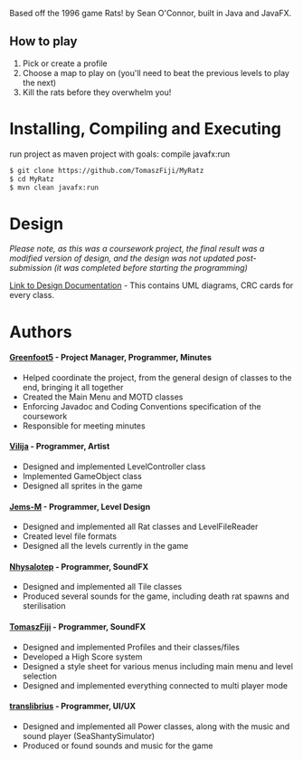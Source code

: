 
Based off the 1996 game Rats! by Sean O'Connor, built in Java and JavaFX.

## How to play

1. Pick or create a profile
2. Choose a map to play on (you'll need to beat the previous levels to play the next)
3. Kill the rats before they overwhelm you!

# Installing, Compiling and Executing
run project as maven project with goals: compile javafx:run
```sh
$ git clone https://github.com/TomaszFiji/MyRatz
$ cd MyRatz
$ mvn clean javafx:run
```



# Design
_Please note, as this was a coursework project, the final result was a modified version of design, and the design was not updated post-submission (it was completed before starting the programming)_

[Link to Design Documentation](https://chambray-comb-aa7.notion.site/Classes-762c7942fd6642d287cf4291f3afceba) - This contains UML diagrams, CRC cards for every class.

# Authors
#### [Greenfoot5](https://github.com/Greenfoot5) - Project Manager, Programmer, Minutes
- Helped coordinate the project, from the general design of classes to the end, bringing it all together
- Created the Main Menu and MOTD classes
- Enforcing Javadoc and Coding Conventions specification of the coursework
- Responsible for meeting minutes

#### [Vilija](https://github.com/cornerOfTheMoon) - Programmer, Artist
- Designed and implemented LevelController class
- Implemented GameObject class
- Designed all sprites in the game

#### [Jems-M](https://github.com/Jems-M) - Programmer, Level Design
- Designed and implemented all Rat classes and LevelFileReader
- Created level file formats
- Designed all the levels currently in the game

#### [Nhysalotep](https://github.com/Nhysalotep) - Programmer, SoundFX
- Designed and implemented all Tile classes
- Produced several sounds for the game, including death rat spawns and sterilisation

#### [TomaszFiji](https://github.com/TomaszFiji) - Programmer, SoundFX
- Designed and implemented Profiles and their classes/files
- Developed a High Score system
- Designed a style sheet for various menus including main menu and level selection
- Designed and implemented everything connected to multi player mode

#### [translibrius](https://github.com/translibrius) - Programmer, UI/UX
- Designed and implemented all Power classes, along with the music and sound player (SeaShantySimulator)
- Produced or found sounds and music for the game
